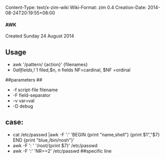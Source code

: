 Content-Type: text/x-zim-wiki
Wiki-Format: zim 0.4
Creation-Date: 2014-08-24T20:19:55+08:00

#### AWK ####
Created Sunday 24 August 2014

## Usage ##
- awk  '/pattern/ {action}' {filenames}
- $0 all fields,$! 1 filed,$n, n fields  NF=cardinal, $NF =ordinal

##parameters ##
- -f script-file filename
- -F field-separator
- -v var=val
- -D debug

## case: ##
- cat /etc/passwd |awk  -F ':'  'BEGIN {print "name,shell"}  {print $1","$7} END {print "blue,/bin/nosh"}'
- awk  -F  ': '	 '/root/{print $7}' 		/etc/passwd       
- awk -F ':' 	'NR==2'  /etc/passwd  ##specific line    

